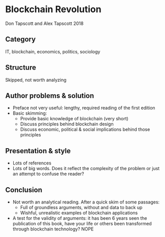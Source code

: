 # Blockchain Revolution
Don Tapscott and Alex Tapscott 2018

## Category
IT, blockchain, economics, politics, sociology

## Structure
Skipped, not worth analyzing

## Author problems & solution
- Preface not very useful: lengthy, required reading of the first edition
- Basic skimming:
  - Provide basic knowledge of blockchain (very short)
  - Discuss principles behind blockchain design
  - Discuss economic, political & social implications behind those principles

## Presentation & style
- Lots of references
- Lots of big words. Does it reflect the complexity of the problem or just an attempt to confuse the reader?

## Conclusion
- Not worth an analytical reading. After a quick skim of some passages:
  - Full of groundless arguments, without and data to back up
  - Wishful, unrealistic examples of blockchain applications
- A test for the validity of arguments: it has been 6 years seen the publication of this book, have your life or others been transformed through blockchain technology? NOPE